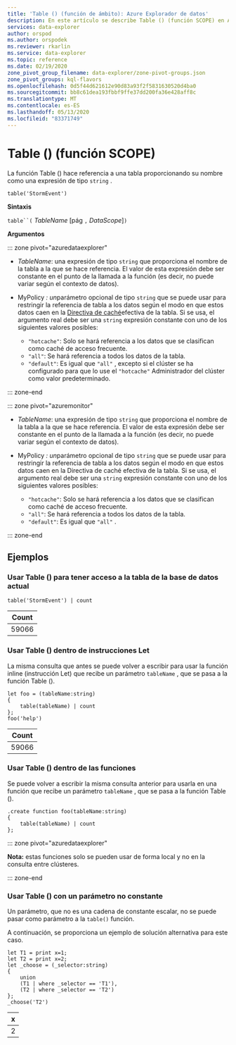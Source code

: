 ```yaml
---
title: 'Table () (función de ámbito): Azure Explorador de datos'
description: En este artículo se describe Table () (función SCOPE) en Azure Explorador de datos.
services: data-explorer
author: orspod
ms.author: orspodek
ms.reviewer: rkarlin
ms.service: data-explorer
ms.topic: reference
ms.date: 02/19/2020
zone_pivot_group_filename: data-explorer/zone-pivot-groups.json
zone_pivot_groups: kql-flavors
ms.openlocfilehash: 0d5f44d621612e90d83a93f2f5831630520d4ba0
ms.sourcegitcommit: bb8c61dea193fbbf9ffe37dd200fa36e428aff8c
ms.translationtype: MT
ms.contentlocale: es-ES
ms.lasthandoff: 05/13/2020
ms.locfileid: "83371749"
---
```

# <a name="table-scope-function"></a>Table () (función SCOPE)

La función Table () hace referencia a una tabla proporcionando su nombre como una expresión de tipo `string` .

```kusto
table('StormEvent')
```

**Sintaxis**

`table``(` *TableName* [pág `,` *DataScope*]`)`

**Argumentos**

::: zone pivot="azuredataexplorer"

* *TableName*: una expresión de tipo `string` que proporciona el nombre de la tabla a la que se hace referencia. El valor de esta expresión debe ser constante en el punto de la llamada a la función (es decir, no puede variar según el contexto de datos).

* MyPolicy *: un*parámetro opcional de tipo `string` que se puede usar para restringir la referencia de tabla a los datos según el modo en que estos datos caen en la [Directiva de caché](../management/cachepolicy.md)efectiva de la tabla. Si se usa, el argumento real debe ser una `string` expresión constante con uno de los siguientes valores posibles:

    - `"hotcache"`: Solo se hará referencia a los datos que se clasifican como caché de acceso frecuente.
    - `"all"`: Se hará referencia a todos los datos de la tabla.
    - `"default"`: Es igual que `"all"` , excepto si el clúster se ha configurado para que lo use el `"hotcache"` Administrador del clúster como valor predeterminado.

::: zone-end

::: zone pivot="azuremonitor"

* *TableName*: una expresión de tipo `string` que proporciona el nombre de la tabla a la que se hace referencia. El valor de esta expresión debe ser constante en el punto de la llamada a la función (es decir, no puede variar según el contexto de datos).

* MyPolicy *: un*parámetro opcional de tipo `string` que se puede usar para restringir la referencia de tabla a los datos según el modo en que estos datos caen en la Directiva de caché efectiva de la tabla. Si se usa, el argumento real debe ser una `string` expresión constante con uno de los siguientes valores posibles:

    - `"hotcache"`: Solo se hará referencia a los datos que se clasifican como caché de acceso frecuente.
    - `"all"`: Se hará referencia a todos los datos de la tabla.
    - `"default"`: Es igual que `"all"` .

::: zone-end

## <a name="examples"></a>Ejemplos

### <a name="use-table-to-access-table-of-the-current-database"></a>Usar Table () para tener acceso a la tabla de la base de datos actual

<!-- csl: https://help.kusto.windows.net/Samples -->
```kusto
table('StormEvent') | count
```

|Count|
|---|
|59066|

### <a name="use-table-inside-let-statements"></a>Usar Table () dentro de instrucciones Let

La misma consulta que antes se puede volver a escribir para usar la función inline (instrucción Let) que recibe un parámetro `tableName` , que se pasa a la función Table ().

<!-- csl: https://help.kusto.windows.net/Samples -->
```kusto
let foo = (tableName:string)
{
    table(tableName) | count
};
foo('help')
```

|Count|
|---|
|59066|

### <a name="use-table-inside-functions"></a>Usar Table () dentro de las funciones

Se puede volver a escribir la misma consulta anterior para usarla en una función que recibe un parámetro `tableName` , que se pasa a la función Table ().

```kusto
.create function foo(tableName:string)
{
    table(tableName) | count
};
```

::: zone pivot="azuredataexplorer"

**Nota:** estas funciones solo se pueden usar de forma local y no en la consulta entre clústeres.

::: zone-end

### <a name="use-table-with-non-constant-parameter"></a>Usar Table () con un parámetro no constante

Un parámetro, que no es una cadena de constante escalar, no se puede pasar como parámetro a la `table()` función.

A continuación, se proporciona un ejemplo de solución alternativa para este caso.

```kusto
let T1 = print x=1;
let T2 = print x=2;
let _choose = (_selector:string)
{
    union
    (T1 | where _selector == 'T1'),
    (T2 | where _selector == 'T2')
};
_choose('T2')

```

|x|
|---|
|2|
